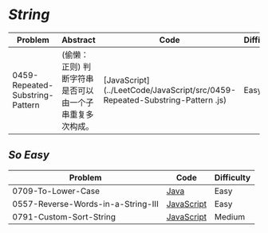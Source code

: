 # *String*

|Problem|Abstract|Code|Difficulty|
| --- | --- | --- | --- |
| 0459-Repeated-Substring-Pattern | (偷懒：正则) 判断字符串是否可以由一个子串重复多次构成。 | [JavaScript](../LeetCode/JavaScript/src/0459-Repeated-Substring-Pattern .js) | Easy |

## *So Easy*
|Problem|Code|Difficulty|
| --- | --- | --- |
|0709-To-Lower-Case|[Java](../LeetCode/Java/0709-To-Lower-Case/src)|Easy|
|0557-Reverse-Words-in-a-String-III|[JavaScript](../LeetCode/JavaScript/src/0557-Reverse-Words-in-a-String-III.js)|Easy|
|0791-Custom-Sort-String|[JavaScript](../LeetCode/JavaScript/src/0791-Custom-Sort-String.js)|Medium|
